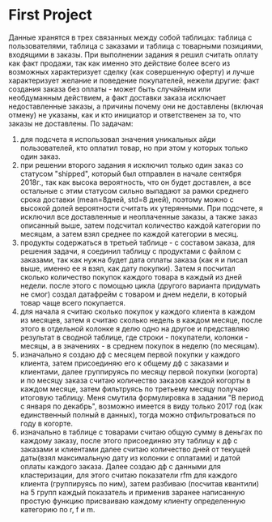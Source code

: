 # First Project
Данные хранятся в трех связанных между собой таблицах: таблица с пользователями, таблица с заказами и таблица с товарными позициями, входящими в заказы.
При выполнении задания я решил считать оплату как факт продажи, так как именно это действие более всего из возможных характеризует сделку (как совершенную оферту) и лучше характеризует желание и поведение покупателей, нежели другие: факт создания заказа без оплаты - может быть случайным или необдуманным действием, а факт доставки заказа исключает недоставленные заказы, а причины почему они не доставлены (включая отмену) не указаны, как и кто инициатор и ответственен за то, что заказы не доставлены.
По задачам:
1. для подсчета я использовал значения уникальных айди пользователей, кто оплатил товар, но при этом у которых только один заказ.
2. при решении второго задания я исключил только один заказ со статусом "shipped", который был отправлен в начале сентября 2018г., так как высока вероятность, что он будет доставлен, а все остальные с этим статусом сильно выпадают за рамки среднего срока доставки (mean=8дней, std=8 дней), поэтому можно с высокой долей вероятности считать их утерянными. При подсчете, я исключил все доставленные и неоплаченные заказы, а также заказ описанный выше, затем подсчитал количество каждой категории по месяцам, а затем взял среднее по каждой категории в месяц.
3. продукты содержаться в третьей таблице - с составом заказа, для решения задачи, я соединил таблицу с продуктами с файлом с заказами, так как нужна будет дата оплаты заказа (как я и писал выше, именно ее я взял, как дату покупки). Затем я посчитал сколько количество покупок каждого товара в каждый из дней недели. после этого с помощью цикла (другого варианта придумать не смог) создал датафрейм с товаром и днем недели, в который товар чаще всего покупается.
4. для начала я считаю сколько покупок у каждого клиента в каждом из месяцев, затем я считаю сколько недель в каждом месяце, после этого в отдельной колонке я делю одно на другое и представляю результат в сводной таблице, где строки - покупатели, колонки - месяцы, а в значениях - в среднем покупок в неделю (по месяцам).
5. изначально я создаю дф с месяцем первой покупки у каждого клиента, затем присоединяю его к общему дф с заказами и клиентами, далее группируясь по месяцу первой покупки (когорта) и по месяцу заказа считаю количество заказов каждой когорты в каждом месяце, затем фильтруясь по третьему месяцу получаю итоговую таблицу. Меня смутила формулировка в задании "В период с января по декабрь", возможно имеется в виду только 2017 год (как единственный полный в данных), тогда можно отфильтроваться по году в когорте.
6. изначально в таблице с товарами считаю общую сумму в деньгах по каждому заказу, после этого присоединяю эту таблицу к дф с заказами и клиентами далее считаю количество дней от текущей даты(взял максимальную дату из колонки с оплатами) и датой оплаты каждого заказа. Далее создаю дф с данными для кластеризации, для этого считаю показатели rfm для каждого клиента (группируясь по ним), затем разбиваю (посчитав квантили) на 5 групп каждый показатель и применив заранее написанную простую функцию присваиваю каждому клиенту определенную категорию по r, f и m.